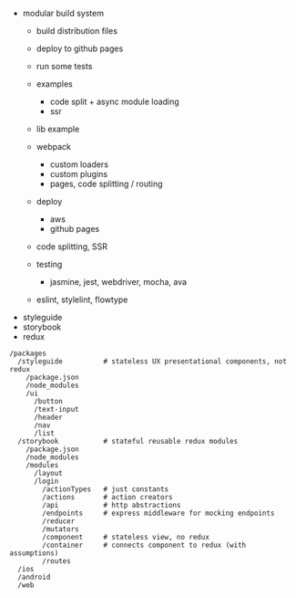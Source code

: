 - modular build system
  - build distribution files
  - deploy to github pages
  - run some tests
  - examples
    - code split + async module loading
    - ssr
  - lib example

  - webpack
    - custom loaders
    - custom plugins
    - pages, code splitting / routing
  - deploy
    - aws
    - github pages
  - code splitting, SSR
  - testing
    - jasmine, jest, webdriver, mocha, ava
  - eslint, stylelint, flowtype
- styleguide
- storybook
- redux


```
/packages
  /styleguide          # stateless UX presentational components, not redux
    /package.json
    /node_modules
    /ui
      /button
      /text-input
      /header
      /nav
      /list      
  /storybook           # stateful reusable redux modules
    /package.json
    /node_modules
    /modules
      /layout
      /login
        /actionTypes   # just constants
        /actions       # action creators
        /api           # http abstractions
        /endpoints     # express middleware for mocking endpoints
        /reducer
        /mutators
        /component     # stateless view, no redux
        /container     # connects component to redux (with assumptions)
        /routes
  /ios
  /android
  /web
```
